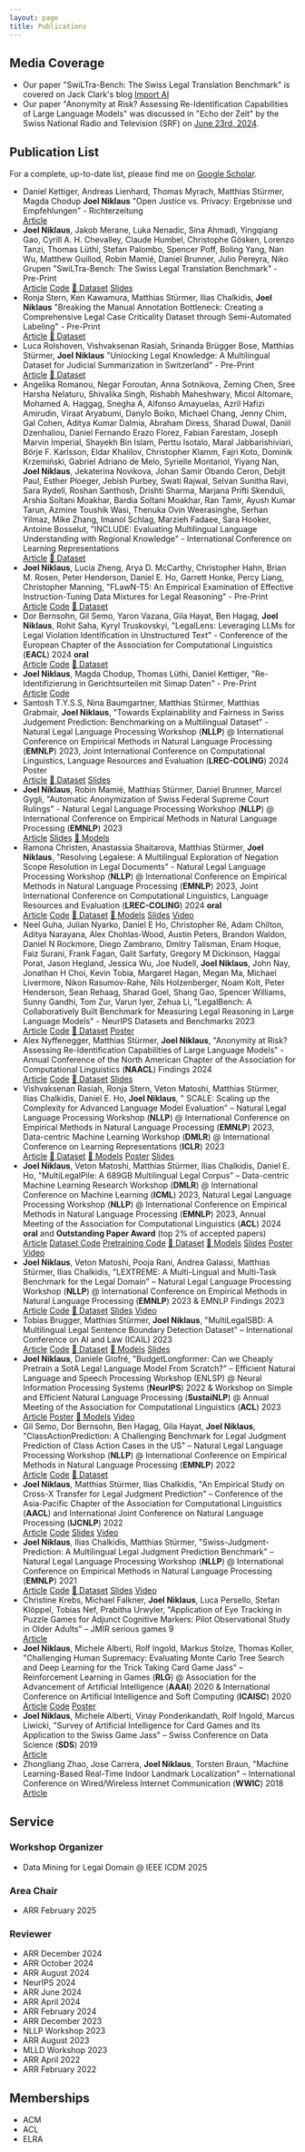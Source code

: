 ```yaml
---
layout: page
title: Publications
---
```


## Media Coverage

- Our paper "SwiLTra-Bench: The Swiss Legal Translation Benchmark" is covered on Jack Clark's blog
  [Import AI](https://jack-clark.net/2025/03/10/import-ai-403-factorio-ai-russias-reasoning-drones-biocomputing/)
- Our paper "Anonymity at Risk? Assessing Re-Identification Capabilities of Large Language Models" was discussed in
  "Echo der Zeit" by the Swiss National Radio and Television (SRF) on 
  [June 23rd, 2024](https://www.srf.ch/audio/echo-der-zeit/justiz-im-spannungsfeld-zwischen-transparenz-und-privatsphaere?partId=12612581).

## Publication List

For a complete, up-to-date list, please find me
on [Google Scholar](https://scholar.google.com/citations?user=qJ8iricAAAAJ).

* Daniel Kettiger, Andreas Lienhard, Thomas Myrach, Matthias Stürmer, Magda Chodup **Joel Niklaus**
  "Open Justice vs. Privacy: Ergebnisse und Empfehlungen" - Richterzeitung
  <br>
  <a href="https://richterzeitung.weblaw.ch/rzissues/2025/1/open-justice-vs.-pri_22c98e005c.html__ONCE&login=false" target="_blank" type="button" class="btn"><i class="fa-solid fa-book"></i> Article</a>
* **Joel Niklaus**, Jakob Merane, Luka Nenadic, Sina Ahmadi, Yingqiang Gao, Cyrill A. H. Chevalley, Claude Humbel, Christophe Gösken, Lorenzo Tanzi, Thomas Lüthi, Stefan Palombo, Spencer Poff, Boling Yang, Nan Wu, Matthew Guillod, Robin Mamié, Daniel Brunner, Julio Pereyra, Niko Grupen
  "SwiLTra-Bench: The Swiss Legal Translation Benchmark" - Pre-Print
  <br>
  <a href="https://arxiv.org/abs/2503.01372" target="_blank" type="button" class="btn"><i class="fa-solid fa-book"></i> Article</a>
  <a href="https://github.com/JoelNiklaus/SwissLegalTranslations" target="_blank" type="button" class="btn"><i class="fa-brands fa-github"></i> Code</a>
  <a href="https://huggingface.co/collections/joelniklaus/swiltra-bench-67c569a2ada47e4549733deb" target="_blank" type="button" class="btn">🤗 Dataset</a>
  <a href="https://docs.google.com/presentation/d/1W0i2-k91mhn9V6wdIX_S6QujKQONFyoTw7nbpyA9H88/edit?usp=sharing" target="_blank" type="button" class="btn"><i class="fa-brands fa-slideshare"></i> Slides</a>
* Ronja Stern, Ken Kawamura, Matthias Stürmer, Ilias Chalkidis, **Joel Niklaus**
  "Breaking the Manual Annotation Bottleneck: Creating a Comprehensive Legal Case Criticality Dataset through Semi-Automated Labeling" - Pre-Print
  <br>
  <a href="https://arxiv.org/abs/2410.13460" target="_blank" type="button" class="btn"><i class="fa-solid fa-book"></i> Article</a>
  <a href="https://huggingface.co/datasets/rcds/swiss_criticality_prediction" target="_blank" type="button" class="btn">🤗 Dataset</a>
* Luca Rolshoven, Vishvaksenan Rasiah, Srinanda Brügger Bose, Matthias Stürmer, **Joel Niklaus**
  "Unlocking Legal Knowledge: A Multilingual Dataset for Judicial Summarization in Switzerland" - Pre-Print
  <br>
  <a href="https://arxiv.org/abs/2410.13456" target="_blank" type="button" class="btn"><i class="fa-solid fa-book"></i> Article</a>
  <a href="https://huggingface.co/datasets/rcds/swiss_leading_decision_summarization" target="_blank" type="button" class="btn">🤗 Dataset</a>
* Angelika Romanou, Negar Foroutan, Anna Sotnikova, Zeming Chen, Sree Harsha Nelaturu, Shivalika Singh, Rishabh Maheshwary, Micol Altomare, Mohamed A. Haggag, Snegha A, Alfonso Amayuelas, Azril Hafizi Amirudin, Viraat Aryabumi, Danylo Boiko, Michael Chang, Jenny Chim, Gal Cohen, Aditya Kumar Dalmia, Abraham Diress, Sharad Duwal, Daniil Dzenhaliou, Daniel Fernando Erazo Florez, Fabian Farestam, Joseph Marvin Imperial, Shayekh Bin Islam, Perttu Isotalo, Maral Jabbarishiviari, Börje F. Karlsson, Eldar Khalilov, Christopher Klamm, Fajri Koto, Dominik Krzemiński, Gabriel Adriano de Melo, Syrielle Montariol, Yiyang Nan, **Joel Niklaus**, Jekaterina Novikova, Johan Samir Obando Ceron, Debjit Paul, Esther Ploeger, Jebish Purbey, Swati Rajwal, Selvan Sunitha Ravi, Sara Rydell, Roshan Santhosh, Drishti Sharma, Marjana Prifti Skenduli, Arshia Soltani Moakhar, Bardia Soltani Moakhar, Ran Tamir, Ayush Kumar Tarun, Azmine Toushik Wasi, Thenuka Ovin Weerasinghe, Serhan Yilmaz, Mike Zhang, Imanol Schlag, Marzieh Fadaee, Sara Hooker, Antoine Bosselut,
  "INCLUDE: Evaluating Multilingual Language Understanding with Regional Knowledge" - International Conference on Learning Representations
  <br>
  <a href="https://arxiv.org/abs/2411.19799" target="_blank" type="button" class="btn"><i class="fa-solid fa-book"></i> Article</a>
  <a href="https://huggingface.co/datasets/CohereForAI/include-base-44" target="_blank" type="button" class="btn">🤗 Dataset</a>
* **Joel Niklaus**, Lucia Zheng, Arya D. McCarthy, Christopher Hahn, Brian M. Rosen, Peter Henderson, Daniel E. Ho, Garrett Honke, Percy Liang, Christopher Manning,
  "FLawN-T5: An Empirical Examination of Effective Instruction-Tuning Data Mixtures for Legal Reasoning" - Pre-Print
  <br>
  <a href="https://arxiv.org/abs/2404.02127" target="_blank" type="button" class="btn"><i class="fa-solid fa-book"></i> Article</a>
  <a href="https://github.com/JoelNiklaus/LawInstruct" target="_blank" type="button" class="btn"><i class="fa-brands fa-github"></i> Code</a>
  <a href="https://huggingface.co/datasets/lawinstruct/lawinstruct" target="_blank" type="button" class="btn">🤗 Dataset</a>
* Dor Bernsohn, Gil Semo, Yaron Vazana, Gila Hayat, Ben Hagag, **Joel Niklaus**, Rohit Saha, Kyryl Truskovskyi, 
  "LegalLens: Leveraging LLMs for Legal Violation Identification in Unstructured Text" - 
  Conference of the European Chapter of the Association for Computational Linguistics (**EACL**) 2024 **oral**
  <br>
  <a href="https://arxiv.org/abs/2402.04335" target="_blank" type="button" class="btn"><i class="fa-solid fa-book"></i> Article</a>
  <a href="https://github.com/darrow-labs/LegalLens" target="_blank" type="button" class="btn"><i class="fa-brands fa-github"></i> Code</a>
  <a href="https://huggingface.co/collections/joelniklaus/legallens-datasets-6601a17a92e663923265c845" target="_blank" type="button" class="btn">🤗 Dataset</a>
* **Joel Niklaus**, Magda Chodup, Thomas Lüthi, Daniel Kettiger, 
  "Re-Identifizierung in Gerichtsurteilen mit Simap Daten" - Pre-Print
  <br>
  <a href="https://zenodo.org/records/10032009" target="_blank" type="button" class="btn"><i class="fa-solid fa-book"></i> Article</a>
  <a href="https://github.com/JoelNiklaus/SwissCourtDecisionReIdentification" target="_blank" type="button" class="btn"><i class="fa-brands fa-github"></i> Code</a>
* Santosh T.Y.S.S, Nina Baumgartner, Matthias Stürmer, Matthias Grabmair, **Joel Niklaus**, 
  "Towards Explainability and Fairness in Swiss Judgement Prediction: Benchmarking on a Multilingual Dataset" - 
  Natural Legal Language Processing Workshop (**NLLP**) @ International Conference on Empirical Methods in Natural Language Processing (**EMNLP**)
  2023, Joint International Conference on Computational Linguistics, Language Resources and Evaluation (**LREC-COLING**) 2024 Poster
  <br>
  <a href="https://arxiv.org/abs/2402.17013" target="_blank" type="button" class="btn"><i class="fa-solid fa-book"></i> Article</a>
  <a href="https://huggingface.co/collections/joelniklaus/explainability-datasets-6601a0ffa4bca9c75dbc57b0" target="_blank" type="button" class="btn">🤗 Dataset</a>
  <a href="https://docs.google.com/presentation/d/19x5Kin1k2V5VJYqQnIp2_jv-92hSQMLFoQtOGw46vII/edit?usp=sharing" target="_blank" type="button" class="btn"><i class="fa-brands fa-slideshare"></i> Slides</a>
* **Joel Niklaus**, Robin Mamié, Matthias Stürmer, Daniel Brunner, Marcel Gygli, 
  "Automatic Anonymization of Swiss Federal Supreme Court Rulings" - 
  Natural Legal Language Processing Workshop (**NLLP**) @ International Conference on Empirical Methods in Natural Language Processing (**EMNLP**) 2023
  <br>
  <a href="https://aclanthology.org/2023.nllp-1.16/" target="_blank" type="button" class="btn"><i class="fa-solid fa-book"></i> Article</a>
  <a href="https://docs.google.com/presentation/d/17zBuTRlS71r61H6nxIfd1SiBwLT28DXbL_ycp3cE4gw/edit?usp=sharing" target="_blank" type="button" class="btn"><i class="fa-brands fa-slideshare"></i> Slides</a>
  <a href="https://huggingface.co/joelniklaus/legal-swiss-roberta-base" target="_blank" type="button" class="btn">🤗 Models</a>
* Ramona Christen, Anastassia Shaitarova, Matthias Stürmer, **Joel Niklaus**, "Resolving Legalese: A Multilingual
  Exploration of Negation Scope Resolution in Legal Documents" - Natural Legal Language Processing Workshop (**NLLP**) @
  International Conference on Empirical Methods in Natural Language Processing (**EMNLP**) 2023, Joint International
  Conference on Computational Linguistics, Language Resources and Evaluation (**LREC-COLING**) 2024 **oral**
  <br>
  <a href="https://arxiv.org/abs/2309.08695" target="_blank" type="button" class="btn"><i class="fa-solid fa-book"></i> Article</a>
  <a href="https://github.com/RamonaChristen/Multilingual_Negation_Scope_Resolution_on_Legal_Data" target="_blank" type="button" class="btn"><i class="fa-brands fa-github"></i> Code</a>
  <a href="https://huggingface.co/datasets/rcds/MultiLegalNeg" target="_blank" type="button" class="btn">🤗 Dataset</a>
  <a href="https://huggingface.co/rcds/neg-xlm-roberta-base" target="_blank" type="button" class="btn">🤗 Models</a>
  <a href="https://docs.google.com/presentation/d/1nHxZUuzFmrdcbo8l-hGfeapl9ku5xKLrRcrZAR_CbbA/edit?usp=sharing" target="_blank" type="button" class="btn"><i class="fa-brands fa-slideshare"></i> Slides</a>
  <a href="https://niklaus.ai/files/publications/legalese/Video.mp4" target="_blank" type="button" class="btn"><i class="fa-solid fa-video"></i> Video</a>
* Neel Guha, Julian Nyarko, Daniel E Ho, Christopher Ré, Adam Chilton, Aditya Narayana, Alex Chohlas-Wood, Austin
  Peters, Brandon Waldon, Daniel N Rockmore, Diego Zambrano, Dmitry Talisman, Enam Hoque, Faiz Surani, Frank Fagan,
  Galit Sarfaty, Gregory M Dickinson, Haggai Porat, Jason Hegland, Jessica Wu, Joe Nudell, **Joel Niklaus**, John Nay,
  Jonathan H Choi, Kevin Tobia, Margaret Hagan, Megan Ma, Michael Livermore, Nikon Rasumov-Rahe, Nils Holzenberger, Noam
  Kolt, Peter Henderson, Sean Rehaag, Sharad Goel, Shang Gao, Spencer Williams, Sunny Gandhi, Tom Zur, Varun Iyer, Zehua
  Li, "LegalBench: A Collaboratively Built Benchmark for Measuring Legal Reasoning in Large Language Models" - NeurIPS
  Datasets and Benchmarks 2023
  <br>
  <a href="https://nips.cc/virtual/2023/poster/73565" target="_blank" type="button" class="btn"><i class="fa-solid fa-book"></i> Article</a>
  <a href="https://github.com/HazyResearch/legalbench" target="_blank" type="button" class="btn"><i class="fa-brands fa-github"></i> Code</a>
  <a href="https://huggingface.co/datasets/nguha/legalbench" target="_blank" type="button" class="btn">🤗 Dataset</a>
  <a href="https://nips.cc/media/PosterPDFs/NeurIPS%202023/73565.png?t=1702308429.6880481" target="_blank" type="button" class="btn"><i class="fa-solid fa-person-chalkboard"></i> Poster</a>
* Alex Nyffenegger, Matthias Stürmer, **Joel Niklaus**, "Anonymity at Risk? Assessing Re-Identification Capabilities of
  Large Language Models" - Annual Conference of the North American Chapter of the Association for Computational
  Linguistics (**NAACL**) Findings 2024
  <br>
  <a href="https://arxiv.org/abs/2308.11103" target="_blank" type="button" class="btn"><i class="fa-solid fa-book"></i> Article</a>
  <a href="https://github.com/Skatinger/Anonymity-at-Risk-Assessing-Re-Identification-Capabilities-of-Large-Language-Models" target="_blank" type="button" class="btn"><i class="fa-brands fa-github"></i> Code</a>
  <a href="https://huggingface.co/collections/joelniklaus/anonymity-at-risk-datasets-6535f7c1b3852ed1cef487ff" target="_blank" type="button" class="btn">🤗 Dataset</a>
  <a href="https://docs.google.com/presentation/d/14RKEI4pjt6OzrDflpxCV_mnfNd8SmShd-akAquN_8lc/edit?usp=sharing" target="_blank" type="button" class="btn"><i class="fa-brands fa-slideshare"></i> Slides</a>
* Vishvaksenan Rasiah, Ronja Stern, Veton Matoshi, Matthias Stürmer, Ilias Chalkidis, Daniel E. Ho, **Joel Niklaus**, "
  SCALE: Scaling up the Complexity for Advanced Language Model Evaluation" – Natural Legal Language Processing
  Workshop (**NLLP**) @ International Conference on Empirical Methods in Natural Language Processing (**EMNLP**)
  2023, Data-centric Machine Learning Workshop (**DMLR**) @ International Conference on Learning Representations
  (**ICLR**) 2023
  <br>
  <a href="https://arxiv.org/abs/2306.09237" target="_blank" type="button" class="btn"><i class="fa-solid fa-book"></i> Article</a>
  <a href="https://huggingface.co/collections/joelniklaus/scale-datasets-6535da6123e0af0e0da0b142" target="_blank" type="button" class="btn">🤗 Dataset</a>
  <a href="https://huggingface.co/collections/joelniklaus/scale-models-6535da25badc4978079f88ab" target="_blank" type="button" class="btn">🤗 Models</a>
  <a href="https://zenodo.org/records/11098305" target="_blank" type="button" class="btn"><i class="fa-solid fa-person-chalkboard"></i> Poster</a>
  <a href="https://docs.google.com/presentation/d/1Uf3Qnp-0gznFrofiIIEUBeA8jfIVIuliKVrVbtyUw9E/edit?usp=sharing" target="_blank" type="button" class="btn"><i class="fa-brands fa-slideshare"></i> Slides</a>
* **Joel Niklaus**, Veton Matoshi, Matthias Stürmer, Ilias Chalkidis, Daniel E. Ho, "MultiLegalPile: A 689GB
  Multilingual Legal Corpus" – Data-centric Machine Learning Research Workshop (**DMLR**) @ International Conference on
  Machine Learning (**ICML**) 2023, Natural Legal Language Processing Workshop (**NLLP**) @ International Conference on
  Empirical Methods in Natural Language Processing (**EMNLP**) 2023, 
  Annual Meeting of the Association for Computational Linguistics (**ACL**) 2024 **oral** and 
  **Outstanding Paper Award** (top 2% of accepted papers)
  <br>
  <a href="https://arxiv.org/abs/2306.02069" target="_blank" type="button" class="btn"><i class="fa-solid fa-book"></i> Article</a>
  <a href="https://github.com/JoelNiklaus/LegalDatasets" target="_blank" type="button" class="btn"><i class="fa-brands fa-github"></i> Dataset Code</a>
  <a href="https://github.com/JoelNiklaus/MultilingualLegalLMPretraining" target="_blank" type="button" class="btn"><i class="fa-brands fa-github"></i> Pretraining Code</a>
  <a href="https://huggingface.co/collections/joelniklaus/multilegalpile-datasets-6535db705f5e918bdc17ecc7" target="_blank" type="button" class="btn">🤗 Dataset</a>
  <a href="https://huggingface.co/collections/joelniklaus/legallms-65303ccfc2f20ed637f17cb6" target="_blank" type="button" class="btn">🤗 Models</a>
  <a href="https://docs.google.com/presentation/d/1nWCTS3H9w1Mm64hz-K4ZZhOZyWcOb61BXMG-tTqxrJE/edit?usp=sharing" target="_blank" type="button" class="btn"><i class="fa-brands fa-slideshare"></i> Slides</a>
  <a href="https://zenodo.org/records/12837276" target="_blank" type="button" class="btn"><i class="fa-solid fa-person-chalkboard"></i> Poster</a>
  <a href="https://youtu.be/DLT55Hep7TE" target="_blank" type="button" class="btn"><i class="fa-solid fa-video"></i> Video</a>
* **Joel Niklaus**, Veton Matoshi, Pooja Rani, Andrea Galassi, Matthias Stürmer, Ilias Chalkidis, 
  "LEXTREME: A Multi-Lingual and Multi-Task Benchmark for the Legal Domain" – 
  Natural Legal Language Processing Workshop (**NLLP**) @ International Conference on Empirical Methods in Natural Language Processing (**EMNLP**) 2023 & EMNLP Findings 2023
  <br>
  <a href="https://aclanthology.org/2023.findings-emnlp.200/" target="_blank" type="button" class="btn"><i class="fa-solid fa-book"></i> Article</a>
  <a href="https://github.com/JoelNiklaus/LEXTREME" target="_blank" type="button" class="btn"><i class="fa-brands fa-github"></i> Code</a>
  <a href="https://huggingface.co/datasets/joelniklaus/lextreme" target="_blank" type="button" class="btn">🤗 Dataset</a>
  <a href="https://docs.google.com/presentation/d/1crQ-No1xZQkSDMewiPmqFaPcNfga1KpgHHE8M34xlec/edit?usp=sharing" target="_blank" type="button" class="btn"><i class="fa-brands fa-slideshare"></i> Slides</a>
  <a href="https://youtu.be/-luWTu8E78c" target="_blank" type="button" class="btn"><i class="fa-solid fa-video"></i> Video</a>
* Tobias Brugger, Matthias Stürmer, **Joel Niklaus**, 
  "MultiLegalSBD: A Multilingual Legal Sentence Boundary Detection Dataset" – 
  International Conference on AI and Law (ICAIL) 2023
  <br>
  <a href="https://dl.acm.org/doi/10.1145/3594536.3595132" target="_blank" type="button" class="btn"><i class="fa-solid fa-book"></i> Article</a>
  <a href="https://github.com/tobiasbrugger/multilegalsbd" target="_blank" type="button" class="btn"><i class="fa-brands fa-github"></i> Code</a>
  <a href="https://huggingface.co/datasets/rcds/MultiLegalSBD" target="_blank" type="button" class="btn">🤗 Dataset</a>
  <a href="https://huggingface.co/collections/rcds/multilegalsbd-models-6535d92499d8bba29452fb10" target="_blank" type="button" class="btn">🤗 Models</a>
  <a href="https://docs.google.com/presentation/d/1ccDJEsJPxu62CzAYo7v6IfW0sLaOWBjYz3oTZm_Epko/edit?usp=sharing" target="_blank" type="button" class="btn"><i class="fa-brands fa-slideshare"></i> Slides</a>
* **Joel Niklaus**, Daniele Giofré, "BudgetLongformer: Can we Cheaply Pretrain a SotA Legal Language Model From
  Scratch?" – Efficient Natural Language and Speech Processing Workshop (ENLSP) @ Neural Information Processing
  Systems (**NeurIPS**) 2022 & Workshop on Simple and Efficient Natural Language Processing (**SustaiNLP**) @ Annual
  Meeting of the Association for Computational Linguistics (**ACL**) 2023
  <br>
  <a href="https://aclanthology.org/2023.sustainlp-1.11/" target="_blank" type="button" class="btn"><i class="fa-solid fa-book"></i> Article</a>
  <a href="https://zenodo.org/record/7828790" target="_blank" type="button" class="btn"><i class="fa-solid fa-person-chalkboard"></i> Poster</a>
  <a href="https://huggingface.co/thomsonreuters/budgetlongformer-diverse" target="_blank" type="button" class="btn">🤗 Models</a>
  <a href="https://recorder-v3.slideslive.com/?share=76454&s=f045ba56-af85-4c8d-ac5c-f00b0c7e3b23" target="_blank" type="button" class="btn"><i class="fa-solid fa-video"></i> Video</a>
* Gil Semo, Dor Bernsohn, Ben Hagag, Gila Hayat, **Joel Niklaus**, "ClassActionPrediction: A Challenging Benchmark for
  Legal Judgment Prediction of Class Action Cases in the US" – Natural Legal Language Processing Workshop (**NLLP**) @
  International Conference on Empirical Methods in Natural Language Processing (**EMNLP**) 2022
  <br>
  <a href="https://aclanthology.org/2022.nllp-1.3/" target="_blank" type="button" class="btn"><i class="fa-solid fa-book"></i> Article</a>
  <a href="https://github.com/darrow-labs/ClassActionPrediction" target="_blank" type="button" class="btn"><i class="fa-brands fa-github"></i> Code</a>
  <a href="https://huggingface.co/collections/joelniklaus/classactionprediction-datasets-6535f61799d8bba2945649f2" target="_blank" type="button" class="btn">🤗 Dataset</a>
* **Joel Niklaus**, Matthias Stürmer, Ilias Chalkidis, 
  "An Empirical Study on Cross-X Transfer for Legal Judgment Prediction" –
  Conference of the Asia-Pacific Chapter of the Association for Computational Linguistics (**AACL**) and 
  International Joint Conference on Natural Language Processing (**IJCNLP**) 2022
  <br>
  <a href="https://aclanthology.org/2022.aacl-main.3/" target="_blank" type="button" class="btn"><i class="fa-solid fa-book"></i> Article</a>
  <a href="https://github.com/JoelNiklaus/SwissJudgementPrediction" target="_blank" type="button" class="btn"><i class="fa-brands fa-github"></i> Code</a>
  <a href="https://docs.google.com/presentation/d/1oj14b80z03s5qpHrgfeR4-rRNl4vdEnKDiZ0qV9yJtk/edit?usp=sharing" target="_blank" type="button" class="btn"><i class="fa-brands fa-slideshare"></i> Slides</a>
  <a href="https://youtu.be/_swVKrF3lFA" target="_blank" type="button" class="btn"><i class="fa-solid fa-video"></i> Video</a>
* **Joel Niklaus**, Ilias Chalkidis, Matthias Stürmer, 
  "Swiss-Judgment-Prediction: A Multilingual Legal Judgment Prediction Benchmark" – 
  Natural Legal Language Processing Workshop (**NLLP**) @ International Conference on Empirical Methods in Natural Language Processing (**EMNLP**) 2021
  <br>
  <a href="https://aclanthology.org/2021.nllp-1.3/" target="_blank" type="button" class="btn"><i class="fa-solid fa-book"></i> Article</a>
  <a href="https://github.com/JoelNiklaus/SwissJudgementPrediction" target="_blank" type="button" class="btn"><i class="fa-brands fa-github"></i> Code</a>
  <a href="https://huggingface.co/datasets/rcds/swiss_judgment_prediction" target="_blank" type="button" class="btn">🤗 Dataset</a>
  <a href="https://docs.google.com/presentation/d/1XmiwEEuwH4dSQmGGQs1yxjFb3-9Avc6ylx0SrmkYnLE/edit?usp=sharing" target="_blank" type="button" class="btn"><i class="fa-brands fa-slideshare"></i> Slides</a>
  <a href="https://youtu.be/nfGbywb2wHI" target="_blank" type="button" class="btn"><i class="fa-solid fa-video"></i> Video</a>
* Christine Krebs, Michael Falkner, **Joel Niklaus**, Luca Persello, Stefan Klöppel, Tobias Nef, Prabitha Urwyler, 
  "Application of Eye Tracking in Puzzle Games for Adjunct Cognitive Markers: Pilot Observational Study in Older Adults"
  – JMIR serious games 9
  <br>
  <a href="https://www.ncbi.nlm.nih.gov/pmc/articles/PMC8078028/" target="_blank" type="button" class="btn"><i class="fa-solid fa-book"></i> Article</a>
* **Joel Niklaus**, Michele Alberti, Rolf Ingold, Markus Stolze, Thomas Koller, 
  "Challenging Human Supremacy: Evaluating Monte Carlo Tree Search and Deep Learning for the Trick Taking Card Game Jass" – 
  Reinforcement Learning in Games (**RLG**) @ Association for the Advancement of Artificial Intelligence (**AAAI**) 2020 & 
  International Conference on Artificial Intelligence and Soft Computing (**ICAISC**) 2020
  <br>
  <a href="https://link.springer.com/chapter/10.1007/978-3-030-61534-5_45" target="_blank" type="button" class="btn"><i class="fa-solid fa-book"></i> Article</a>
  <a href="https://github.com/JoelNiklaus/JassTheRipper" target="_blank" type="button" class="btn"><i class="fa-brands fa-github"></i> Code</a>
  <a href="https://zenodo.org/record/5769551" target="_blank" type="button" class="btn"><i class="fa-solid fa-person-chalkboard"></i> Poster</a>
* **Joel Niklaus**, Michele Alberti, Vinay Pondenkandath, Rolf Ingold, Marcus Liwicki, 
  "Survey of Artificial Intelligence for Card Games and Its Application to the Swiss Game Jass" – 
  Swiss Conference on Data Science (**SDS**) 2019
  <br>
  <a href="https://arxiv.org/abs/1906.04439" target="_blank" type="button" class="btn"><i class="fa-solid fa-book"></i> Article</a>
* Zhongliang Zhao, Jose Carrera, **Joel Niklaus**, Torsten Braun, 
  "Machine Learning-Based Real-Time Indoor Landmark Localization" –
  International Conference on Wired/Wireless Internet Communication (**WWIC**) 2018
  <br>
  <a href="https://link.springer.com/chapter/10.1007/978-3-030-02931-9_8" target="_blank" type="button" class="btn"><i class="fa-solid fa-book"></i> Article</a>

## Service

### Workshop Organizer
- Data Mining for Legal Domain @ IEEE ICDM 2025

### Area Chair
- ARR February 2025

### Reviewer
- ARR December 2024
- ARR October 2024
- ARR August 2024
- NeurIPS 2024
- ARR June 2024
- ARR April 2024
- ARR February 2024
- ARR December 2023
- NLLP Workshop 2023
- ARR August 2023
- MLLD Workshop 2023
- ARR April 2022
- ARR February 2022

## Memberships

- ACM
- ACL
- ELRA